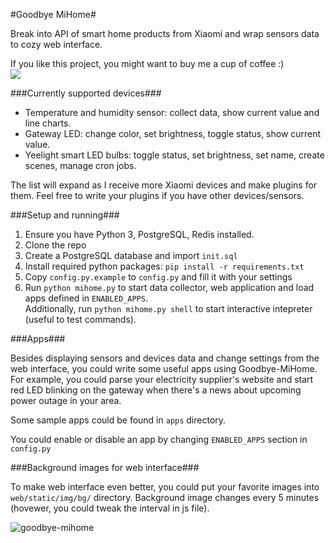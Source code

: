 #Goodbye MiHome#

Break into API of smart home products from Xiaomi and wrap sensors data to cozy web interface.

If you like this project, you might want to buy me a cup of coffee :)  
[![](https://cloud.githubusercontent.com/assets/840753/23658304/6ac22b4c-035b-11e7-978d-79392dc65143.gif)](https://www.paypal.com/us/cgi-bin/webscr?cmd=_flow&SESSION=7xHHqocRN6jRdcrlTBhM9jhQzsRYW8Q7z-VZTvOpN-XkPM604ayD43G3nUy&dispatch=5885d80a13c0db1f8e263663d3faee8d94717bd303200c3af9aadd01a5f55080)


###Currently supported devices###

- Temperature and humidity sensor: collect data, show current value and line charts.
- Gateway LED: change color, set brightness, toggle status, show current value.
- Yeelight smart LED bulbs: toggle status, set brightness, set name, create scenes, manage cron jobs.

The list will expand as I receive more Xiaomi devices and make plugins for them. Feel free to write your plugins if you have other devices/sensors.

###Setup and running###

1. Ensure you have Python 3, PostgreSQL, Redis installed.
2. Clone the repo
3. Create a PostgreSQL database and import `init.sql`
4. Install required python packages: `pip install -r requirements.txt`
4. Copy `config.py.example` to `config.py` and fill it with your settings
5. Run `python mihome.py` to start data collector, web application and load apps defined in `ENABLED_APPS`.  
   Additionally, run `python mihome.py shell` to start interactive intepreter (useful to test commands).


###Apps###

Besides displaying sensors and devices data and change settings from the web interface, you could write some useful apps using Goodbye-MiHome. For example, you could parse your electricity supplier's website and start red LED blinking on the gateway when there's a news about upcoming power outage in your area.

Some sample apps could be found in `apps` directory.

You could enable or disable an app by changing `ENABLED_APPS` section in `config.py`

###Background images for web interface###

To make web interface even better, you could put your favorite images into `web/static/img/bg/` directory. Background image changes every 5 minutes (hovewer, you could tweak the interval in js file).

![goodbye-mihome](https://cloud.githubusercontent.com/assets/840753/22369900/f8ca5c20-e4a7-11e6-825d-285541cc2863.jpg)
